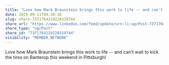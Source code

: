 ```yaml
---
title: "Love how Mark Braunstein brings this work to life -- and can't wait to kick the…"
date: 2025-09-11T04:39:10
slug: share-7371764219228319744
share_url: "https://www.linkedin.com/feed/update/urn:li:ugcPost:7371764219228319744"
share_type: "ugcPost"
share_id: "7371764219228319744"
visibility: "MEMBER_NETWORK"
---
```


Love how Mark Braunstein brings this work to life -- and can't wait to kick the tires on Banterop this weekend in Pittsburgh!
